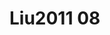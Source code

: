 <a name="material" />

# Liu2011 08
<script type="application/ld+json">
  {
    "@context": "https://schema.org/",
    "@type": "ChemicalSubstance",
    "http://purl.org/dc/terms/conformsTo":
      {
        "@type": "CreativeWork",
        "@id": "https://bioschemas.org/profiles/ChemicalSubstance/0.4-RELEASE/"
      },
    "@id": "https://egonw.github.io/nanowiki/nanowiki89.html#material",
    "name": "Liu2011 08",
    "sameAs: "http://127.0.0.1/mediawiki/index.php/Special:URIResolver/Liu2011_08"
  }
</script>

